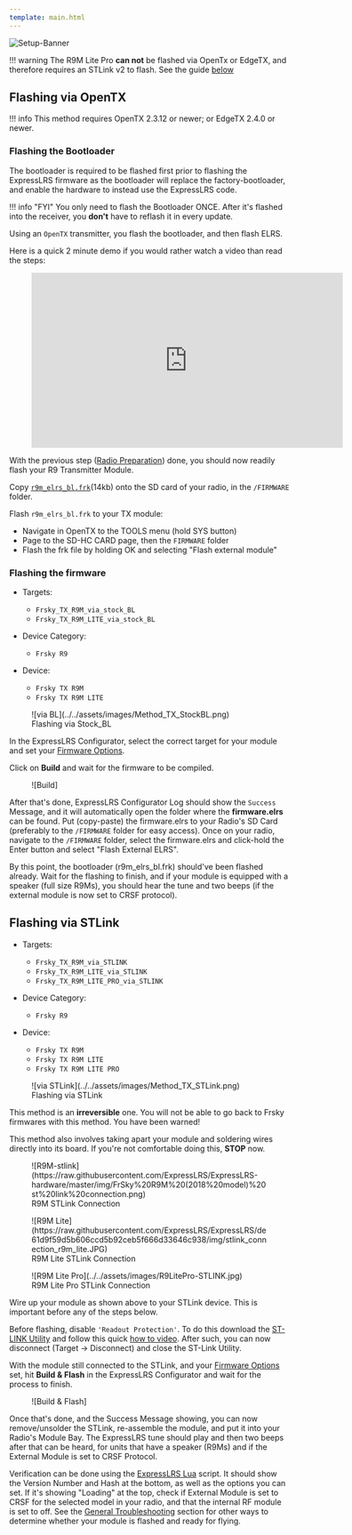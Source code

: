 ```yaml
---
template: main.html
---
```


![Setup-Banner](https://raw.githubusercontent.com/ExpressLRS/ExpressLRS-hardware/master/img/quick-start.png)

!!! warning
    The R9M Lite Pro **can not** be flashed via OpenTx or EdgeTX, and therefore requires an STLink v2 to flash. See the guide [below](#flashing-using-stlink)

## Flashing via OpenTX

!!! info
    This method requires OpenTX 2.3.12 or newer; or EdgeTX 2.4.0 or newer.

### Flashing the Bootloader

The bootloader is required to be flashed first prior to flashing the ExpressLRS firmware as the bootloader will replace the factory-bootloader, and enable the hardware to instead use the ExpressLRS code.

!!! info "FYI"
    You only need to flash the Bootloader ONCE. After it's flashed into the receiver, you **don't** have to reflash it in every update.

Using an `OpenTX` transmitter, you flash the bootloader, and then flash ELRS.

Here is a quick 2 minute demo if you would rather watch a video than read the steps:
<figure markdown>
<iframe width="560" height="315" src="https://www.youtube.com/embed/DG3f-lnNlms" title="YouTube video player" frameborder="0" allow="accelerometer; autoplay; clipboard-write; encrypted-media; gyroscope; picture-in-picture" allowfullscreen></iframe>
</figure>

With the previous step ([Radio Preparation]) done, you should now readily flash your R9 Transmitter Module.

Copy [`r9m_elrs_bl.frk`](https://github.com/ExpressLRS/ExpressLRS/blob/master/src/bootloader/r9m_elrs_bl.frk?raw=true)(14kb) onto the SD card of your radio, in the `/FIRMWARE` folder.

Flash `r9m_elrs_bl.frk` to your TX module:

* Navigate in OpenTX to the TOOLS menu (hold SYS button)
* Page to the SD-HC CARD page, then the `FIRMWARE` folder
* Flash the frk file by holding OK and selecting "Flash external module"

### Flashing the firmware

- Targets: 
    - `Frsky_TX_R9M_via_stock_BL`
    - `Frsky_TX_R9M_LITE_via_stock_BL`

- Device Category: 
    - `Frsky R9`

- Device:
    - `Frsky TX R9M`
    - `Frsky TX R9M LITE`

<figure markdown>
![via BL](../../assets/images/Method_TX_StockBL.png)
<figcaption>Flashing via Stock_BL</figcaption>
</figure>

In the ExpressLRS Configurator, select the correct target for your module and set your [Firmware Options]. 

Click on **Build** and wait for the firmware to be compiled.

<figure markdown>
![Build]
</figure>

After that's done, ExpressLRS Configurator Log should show the `Success` Message, and it will automatically open the folder where the **firmware.elrs** can be found. Put (copy-paste) the firmware.elrs to your Radio's SD Card (preferably to the `/FIRMWARE` folder for easy access). Once on your radio, navigate to the `/FIRMWARE` folder, select the firmware.elrs and click-hold the Enter button and select "Flash External ELRS".

By this point, the bootloader (r9m_elrs_bl.frk) should've been flashed already. Wait for the flashing to finish, and if your module is equipped with a speaker (full size R9Ms), you should hear the tune and two beeps (if the external module is now set to CRSF protocol).

## Flashing via STLink

- Targets:
    - `Frsky_TX_R9M_via_STLINK`
    - `Frsky_TX_R9M_LITE_via_STLINK`
    - `Frsky_TX_R9M_LITE_PRO_via_STLINK`

- Device Category: 
    - `Frsky R9`

- Device:
    - `Frsky TX R9M`
    - `Frsky TX R9M LITE`
    - `Frsky TX R9M LITE PRO`

<figure markdown>
![via STLink](../../assets/images/Method_TX_STLink.png)
<figcaption>Flashing via STLink</figcaption>
</figure>

This method is an **irreversible** one. You will not be able to go back to Frsky firmwares with this method. You have been warned!

This method also involves taking apart your module and soldering wires directly into its board. If you're not comfortable doing this, **STOP** now.

<figure markdown>
![R9M-stlink](https://raw.githubusercontent.com/ExpressLRS/ExpressLRS-hardware/master/img/FrSky%20R9M%20(2018%20model)%20st%20link%20connection.png)
<figcaption>R9M STLink Connection</figcaption>
</figure>

<figure markdown>
![R9M Lite](https://raw.githubusercontent.com/ExpressLRS/ExpressLRS/de61d9f59d5b606ccd5b92ceb5f666d33646c938/img/stlink_connection_r9m_lite.JPG)
<figcaption>R9M Lite STLink Connection</figcaption>
</figure>

<figure markdown>
![R9M Lite Pro](../../assets/images/R9LitePro-STLINK.jpg)
<figcaption>R9M Lite Pro STLink Connection</figcaption>
</figure>

Wire up your module as shown above to your STLink device. This is important before any of the steps below.

Before flashing, disable `'Readout Protection'`. To do this download the [ST-LINK Utility](https://www.st.com/en/development-tools/stsw-link004.html) and follow this quick [how to video](https://youtu.be/SEYQ1HpRmk0). After such, you can now disconnect (Target -> Disconnect) and close the ST-Link Utility.

With the module still connected to the STLink, and your [Firmware Options] set, hit **Build & Flash** in the ExpressLRS Configurator and wait for the process to finish.

<figure markdown>
![Build & Flash]
</figure>

Once that's done, and the Success Message showing, you can now remove/unsolder the STLink, re-assemble the module, and put it into your Radio's Module Bay. The ExpressLRS tune should play and then two beeps after that can be heard, for units that have a speaker (R9Ms) and if the External Module is set to CRSF Protocol.

Verification can be done using the [ExpressLRS Lua] script. It should show the Version Number and Hash at the bottom, as well as the options you can set. If it's showing "Loading" at the top, check if External Module is set to CRSF for the selected model in your radio, and that the internal RF module is set to off. See the [General Troubleshooting] section for other ways to determine whether your module is flashed and ready for flying.

[Build]: ../../assets/images/Build.png
[Build & Flash]: ../../assets/images/BuildFlash.png
[Firmware Options]: ../firmware-options.md
[Radio Preparation]: tx-prep.md
[ExpressLRS Lua]: lua-howto.md
[General Troubleshooting]: ../troubleshooting.md#general-troubleshooting

<script src="../../../assets/javascripts/admonition-enhancement.js"></script>
